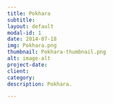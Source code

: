 ```yaml
---
title: Pokhara
subtitle: 
layout: default
modal-id: 1
date: 2014-07-18
img: Pokhara.png
thumbnail: Pokhara-thumbnail.png
alt: image-alt
project-date: 
client: 
category: 
description: Pokhara.

---
```

